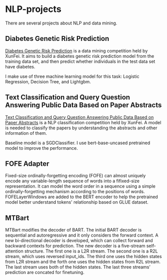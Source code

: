 # NLP-projects

There are several projects about NLP and data mining.


## Diabetes Genetic Risk Prediction

[Diabetes Genetic Risk Prediction](https://challenge.xfyun.cn/topic/info?type=diabetes&ch=ds22-dw-wd01) is a data mining competition held by XunFei. It aims to build 
a diabetes genetic risk prediction model from the training data set, and then predict whether individuals in the test data set have diabetes. 

I make use of three machine learning model for this task: Logistic Regression, Decision Tree, and Lightgbm.

## Text Classification and Query Question Answering Public Data Based on Paper Abstracts

[Text Classification and Query Question Answering Public Data Based on Paper Abstracts](https://challenge.xfyun.cn/topic/info?type=abstract&ch=ds22-dw-wd07) is a NLP classification competition
held by XunFei. A model is needed to classify the papers by understanding the abstracts and other information of them. 

Baseline model is a SGDClassifier. I use bert-base-uncased pretrained model to improve the performance.

## FOFE Adapter

Fixed-size ordinally-forgetting encoding (FOFE) can almost uniquely encode any variable-length sequence of words into a fifixed-size representation. It can model the word order in a sequence using a simple ordinally-forgetting mechanism according to the positions of words. FOFELayerWindows are added to the BERT encoder to help the pretrained model better understand tokens' relationship based on GLUE dataset.


## MTBart

MTBart modifies the decoder of BART. The initial BART decoder is sequential and autoregressive and it only considers the forward context. A new bi-directional decoder is developed, which can collect forward and backward contexts for prediction. The new decoder is a five-stream self-attention structure. The first one is a L2R stream. The second one is a R2L stream, which uses reversed input_ids. The third one uses the hidden states from L2R stream and the forth one uses the hidden states from R2L stream. The last stream uses both of the hidden states. The last three streams’ prediction are concated for finetuning.
